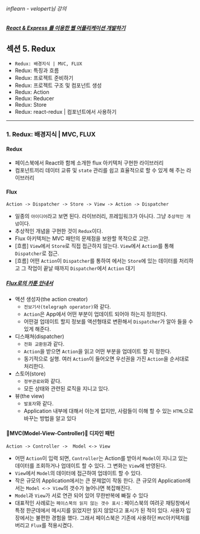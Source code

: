 ###### inflearn - velopert님 강의
##### [React & Express 를 이용한 웹 어플리케이션 개발하기](https://www.inflearn.com/course/react-%EA%B0%95%EC%A2%8C-velopert/)

## 섹션 5. Redux
- `Redux: 배경지식 | MVC, FLUX`
- Redux: 특징과 흐름
- Redux: 프로젝트 준비하기
- Redux: 프로젝트 구조 및 컴포넌트 생성
- Redux: Action
- Redux: Reducer
- Redux: Store
- Redux: react-redux | 컴포넌트에서 사용하기

---

### 1. Redux: 배경지식 | MVC, FLUX
#### Redux
- 페이스북에서 React와 함께 소개한 flux 아키텍처 구현한 라이브러리
- 컴포넌트끼리 데이터 교류 및 `state` 관리를 쉽고 효율적으로 할 수 있게 해 주는 라이브러리

#### Flux
`Action -> Dispatcher -> Store -> View -> Action -> Dispatcher`

- 일종의 `아이디어`라고 보면 된다. 라이브러리, 프레임워크가 아니다. 그냥 `추상적인 개념`이다.
- 추상적인 개념을 구현한 것이 `Redux`이다.
- Flux 아키텍처는 MVC 패턴의 문제점을 보완할 목적으로 고안.
- [흐름] `View`에서 `Store`로 직접 접근하지 않는다. `View`에서 `Action`를 통해 `Dispatcher`로 접근.
- [흐름] 어떤 `Action`이 `Dispatcher`를 통하여 에서는 `Store`에 있는 데이터를 처리하고 그 작업이 끝날 때까지 `Dispatcher`에서 `Action` 대기

##### [Flux로의 카툰 안내서](http://bestalign.github.io/2015/10/06/cartoon-guide-to-flux/)<br>
- 액션 생성자(the action creator)<br>
    - `전보기사(telegraph operator)`와 같다.
    - `Action`은 App에서 어떤 부분이 업데이트 되어야 하는지 정의한다.<br>
    - 어떤걸 업데이트 할지 정보를 액션형태로 변환해서 `Dispatcher`가 알아 들을 수 있게 해준다.<br>
- 디스패쳐(dispatcher)
    - `전화 교환원`과 같다. <br>
    - `Action`을 받으면 `Action`을 읽고 어떤 부분을 업데이트 할 지 정한다. <br>
    - 동기적으로 실행. 여러 `Action`이 들어오면 우선권을 가진 `Action`을 순서대로 처리한다.<br>
- 스토어(store) <br>
    - `정부관료와`와 같다. <br>
    - 모든 상태와 관련된 로직을 지니고 있다.
- 뷰(the view) <br>
    - `발표자`와 같다.<br>
    - Application 내부에 대해서 아는게 없지만, 사람들이 이해 할 수 있는 `HTML`으로 바꾸는 방법을 알고 있다

#### MVC(Model-View-Controller) 디자인 패턴
`Action -> Controller ->  Model <-> View`

- 어떤 `Action`이 입력 되면, `Controller`는 Action를 받아서 `Model`이 지니고 있는 데이터를 조회하거나 업데이트 할 수 있다. 그 변화는 `View`에 반영된다.
- `View`에서 `Model`의 데이터에 접근하여 업데이트 할 수 있다.
- 작은 규모의 Application에서는 큰 문제없이 작동 한다. 큰 규모의 Application에서는 `Model <-> View`의 갯수가 늘어나면 복잡해진다.
- `Model`과 `View`가 서로 연관 되어 있어 무한반복에 빠질 수 있다
- 대표적인 사례로는 `페이스북의 읽지 않는 갯수 표시`
: 페이스북의 여려곳 채팅창에서 특정 한군데에서 메시지를 읽었지만 읽지 않았다고 표시가 된 적이 있다. 사용자 입장에서는 불편한 경험을 했다. 그래서 페이스북은 기존에 사용하던 `MVC`아키텍처를 버리고 `Flux`를 적용시켰다.
